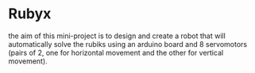 # Rubyx
the aim of this mini-project is to design and create a robot that will automatically solve the rubiks using an arduino board and 8 servomotors (pairs of 2, one for horizontal movement and the other for vertical movement).
